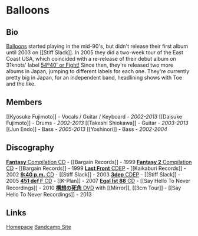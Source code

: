  # Balloons
 
 ## Bio
 [Balloons](https://www.balloons.jp/) started playing in the mid-90's, but didn't release their first album until 2003 on [[Stiff Slack]]. In 2005 they did a two-week tour of the East Coast USA, which coincided with a re-release of their debut album on 31knots' label [54º40' or Fight!](http://www.fiftyfourfortyorfight.com/)  Since then, they're released two more albums in Japan, jumping to different labels for each one. They're currently pretty big in Japan, for an independent band, headlining shows with Toe and the like.
 
 ## Members
 [[Kyosuke Fujimoto]] - Vocals / Guitar / Keyboard - _2002-2013_
 [[Daisuke Fujimoto]] - Drums - _2002-2013_
 [[Takeshi Shiokawa]] - Guitar - _2003-2013_
 [[Jun Endo]] - Bass - _2005-2013_
  [[Yoshinori]] - Bass - _2002-2004_
 
 ## Discography
 
 [**Fantasy** Compilation CD](https://www.discogs.com/Various-Fantasy/release/5219163) - [[Bargain Records]] - 1999
 [**Fantasy 2** Compilation CD](https://www.discogs.com/Various-Fantasy-2/release/9573246) - [[Bargain Records]] - 1999
 [**Last Front** CDEP](https://www.discogs.com/Balloons-Last-Front/release/11866999) - [[Kaikaburi Records]] - 2002
 [**9:40 p.m.** CD](https://www.discogs.com/Balloons-940-pm/release/3582637) - [[Stiff Slack]] - 2003
 [**3dep** CDEP](https://www.discogs.com/Balloons-3dep/release/6480107) - [[Stiff Slack]] - 2005
 [**451 def F** CD](https://www.discogs.com/Balloons-451-deg-F/release/6489524) - [[K-Plan]] - 2007
 [**Egal Ist 88** CD](https://www.discogs.com/Balloons-Egal-Ist-88/release/6489027) - [[Say Hello To Never Recordings]] - 2010
 [**構想の死角** DVD](https://www.discogs.com/3cmtour-Mirror-15-Balloons-%E6%A7%8B%E6%83%B3%E3%81%AE%E6%AD%BB%E8%A7%92/release/14773576) with [[Mirror]], [[3cm Tour]] - [[Say Hello To Never Recordings]] - 2013
 
 ## Links
 [Homepage](https://www.balloons.jp/)
 [Bandcamp Site](https://balloonsmusic.bandcamp.com/)
 